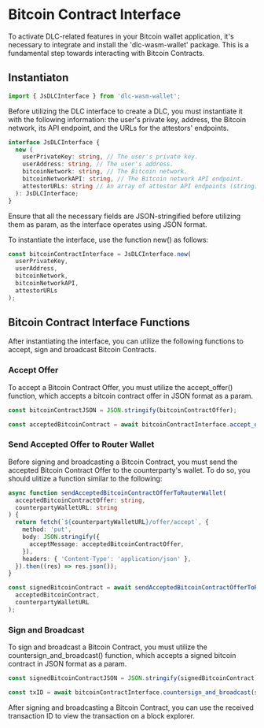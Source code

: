 # Bitcoin Contract Interface

To activate DLC-related features in your Bitcoin wallet application, it's necessary to integrate and install the 'dlc-wasm-wallet' package. This is a fundamental step
towards interacting with Bitcoin Contracts.

## Instantiaton

```ts
import { JsDLCInterface } from 'dlc-wasm-wallet';
```

Before utilizing the DLC interface to create a DLC, you must instantiate it with the following information: the user's private key, address, the Bitcoin network, its API
endpoint, and the URLs for the attestors' endpoints.

```ts
interface JsDLCInterface {
  new (
    userPrivateKey: string, // The user's private key.
    userAddress: string, // The user's address.
    bitcoinNetwork: string, // The Bitcoin network.
    bitcoinNetworkAPI: string, // The Bitcoin network API endpoint.
    attestorURLs: string // An array of attestor API endpoints (string[]), which has been converted into a JSON string.
  ): JsDLCInterface;
}
```

Ensure that all the necessary fields are JSON-stringified before utilizing them as param, as the interface operates using JSON format.

To instantiate the interface, use the function new() as follows:

```ts
const bitcoinContractInterface = JsDLCInterface.new(
  userPrivateKey,
  userAddress,
  bitcoinNetwork,
  bitcoinNetworkAPI,
  attestorURLs
);
```

## Bitcoin Contract Interface Functions

After instantiating the interface, you can utilize the following functions to accept, sign and broadcast Bitcoin Contracts.

### Accept Offer

To accept a Bitcoin Contract Offer, you must utilize the accept_offer() function, which accepts a bitcoin contract offer in JSON format as a param.

```ts
const bitcoinContractJSON = JSON.stringify(bitcoinContractOffer);

const acceptedBitcoinContract = await bitcoinContractInterface.accept_offer(bitcoinContractJSON);
```

### Send Accepted Offer to Router Wallet

Before signing and broadcasting a Bitcoin Contract, you must send the accepted Bitcoin Contract Offer to the counterparty's wallet. To do so, you should ulitize a function
similar to the following:

```ts
async function sendAcceptedBitcoinContractOfferToRouterWallet(
  acceptedBitcoinContractOffer: string,
  counterpartyWalletURL: string
) {
  return fetch(`${counterpartyWalletURL}/offer/accept`, {
    method: 'put',
    body: JSON.stringify({
      acceptMessage: acceptedBitcoinContractOffer,
    }),
    headers: { 'Content-Type': 'application/json' },
  }).then((res) => res.json());
}

const signedBitcoinContract = await sendAcceptedBitcoinContractOfferToRouterWallet(
  acceptedBitcoinContract,
  counterpartyWalletURL
);
```

### Sign and Broadcast

To sign and broadcast a Bitcoin Contract, you must utilize the countersign_and_broadcast() function, which accepts a signed bitcoin contract in JSON format as a param.

```ts
const signedBitcoinContractJSON = JSON.stringify(signedBitcoinContract);

const txID = await bitcoinContractInterface.countersign_and_broadcast(signedBitcoinContractJSON);
```

After signing and broadcasting a Bitcoin Contract, you can use the received transaction ID to view the transaction on a block explorer.
